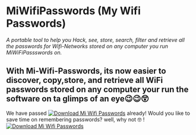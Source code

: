 # MiWifiPasswords (My Wifi Passwords)
_A portable tool to help you Hack, see, store, search, filter and retrieve all the passwords for Wifi-Networks stored on any computer you run *MiWiFiPassswords on*._

## With Mi-Wifi-Passwords, its now easier to discover, copy,store, and retrieve all WiFi passwords stored on any computer your run the software on ta glimps of an eye😉😉😲

We have passed [![Download Mi Wifi Passwords](https://img.shields.io/sourceforge/dt/miwifipasswords.svg)](https://sourceforge.net/projects/miwifipasswords/files/latest/download) already! 
Would you like to save time on remembering passwords? well, why not 🤓 !
[![Download Mi Wifi Passwords](https://img.shields.io/sourceforge/dm/miwifipasswords.svg)](https://sourceforge.net/projects/miwifipasswords/files/latest/download)

